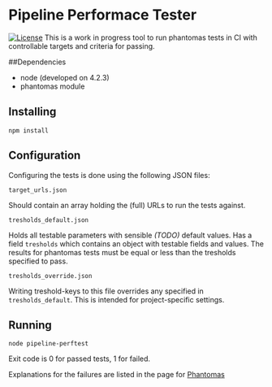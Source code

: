 # Pipeline Performace Tester
[![License](http://img.shields.io/:license-mit-blue.svg?style=flat-square)](http://badges.mit-license.org)
This is a work in progress tool to run phantomas tests in CI with controllable targets and criteria for passing.

##Dependencies
- node (developed on 4.2.3)
- phantomas module

## Installing
```
npm install
```

## Configuration
Configuring the tests is done using the following JSON files:
```
target_urls.json
```
Should contain an array holding the (full) URLs to run the tests against.

```
tresholds_default.json
```
Holds all testable parameters with sensible *(TODO)* default values. Has a field `tresholds` which contains an object with testable fields and values.
The results for phantomas tests must be equal or less than the tresholds specified to pass.

```
tresholds_override.json
```
Writing treshold-keys to this file overrides any specified in `tresholds_default`. This is intended for project-specific settings.

## Running
```
node pipeline-perftest
```
Exit code is 0 for passed tests, 1 for failed.

Explanations for the failures are listed in the page for [Phantomas](https://github.com/macbre/phantomas)

